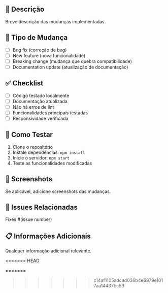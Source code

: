 ## 📝 Descrição
Breve descrição das mudanças implementadas.

## 🎯 Tipo de Mudança
- [ ] Bug fix (correção de bug)
- [ ] New feature (nova funcionalidade)
- [ ] Breaking change (mudança que quebra compatibilidade)
- [ ] Documentation update (atualização de documentação)

## ✅ Checklist
- [ ] Código testado localmente
- [ ] Documentação atualizada
- [ ] Não há erros de lint
- [ ] Funcionalidades principais testadas
- [ ] Responsividade verificada

## 🧪 Como Testar
1. Clone o repositório
2. Instale dependências: `npm install`
3. Inicie o servidor: `npm start`
4. Teste as funcionalidades modificadas

## 📸 Screenshots
Se aplicável, adicione screenshots das mudanças.

## 🔗 Issues Relacionadas
Fixes #(issue number)

## 📋 Informações Adicionais
Qualquer informação adicional relevante.

<<<<<<< HEAD

=======
>>>>>>> c14af1105adcad036b4e6979e1017aa14437bc53
